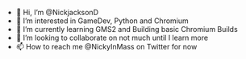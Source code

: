 - 👋 Hi, I’m @NickjacksonD
- 👀 I’m interested in GameDev, Python and Chromium
- 🌱 I’m currently learning GMS2 and Building basic Chromium Builds
- 💞️ I’m looking to collaborate on not much until I learn more
- 📫 How to reach me @NickyInMass on Twitter for now

<!---
NickjacksonD/NickjacksonD is a ✨ special ✨ repository because its `README.md` (this file) appears on your GitHub profile.
You can click the Preview link to take a look at your changes.
--->

